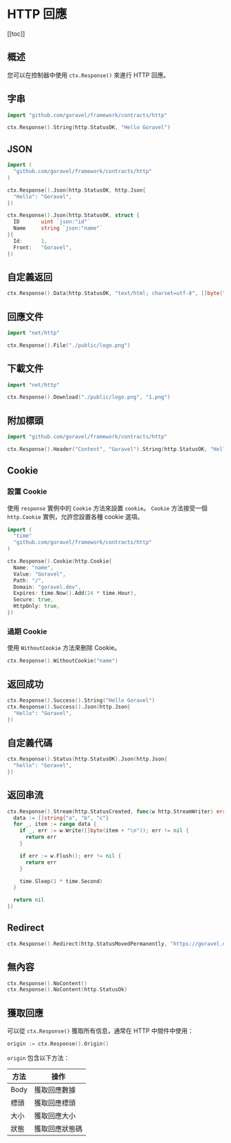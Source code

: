 # HTTP 回應

[[toc]]

## 概述

您可以在控制器中使用 `ctx.Response()` 來進行 HTTP 回應。

## 字串

```go
import "github.com/goravel/framework/contracts/http"

ctx.Response().String(http.StatusOK, "Hello Goravel")
```

## JSON

```go
import (
  "github.com/goravel/framework/contracts/http"
)

ctx.Response().Json(http.StatusOK, http.Json{
  "Hello": "Goravel",
})

ctx.Response().Json(http.StatusOK, struct {
  ID       uint `json:"id"`
  Name     string `json:"name"`
}{
  Id:      1,
  Front:   "Goravel",
})
```

## 自定義返回

```go
ctx.Response().Data(http.StatusOK, "text/html; charset=utf-8", []byte("<b>Goravel</b>"))
```

## 回應文件

```go
import "net/http"

ctx.Response().File("./public/logo.png")
```

## 下載文件

```go
import "net/http"

ctx.Response().Download("./public/logo.png", "1.png")
```

## 附加標頭

```go
import "github.com/goravel/framework/contracts/http"

ctx.Response().Header("Content", "Goravel").String(http.StatusOK, "Hello Goravel")
```

## Cookie

### 設置 Cookie

使用 `response` 實例中的 `Cookie` 方法來設置 `cookie`。 `Cookie` 方法接受一個 `http.Cookie` 實例，允許您設置各種 cookie 選項。

```go
import (
  "time"
  "github.com/goravel/framework/contracts/http"
)

ctx.Response().Cookie(http.Cookie{
  Name: "name",
  Value: "Goravel",
  Path: "/",
  Domain: "goravel.dev",
  Expires: time.Now().Add(24 * time.Hour),
  Secure: true,
  HttpOnly: true,
})
```

### 過期 Cookie

使用 `WithoutCookie` 方法來刪除 Cookie。

```go
ctx.Response().WithoutCookie("name")
```

## 返回成功

```go
ctx.Response().Success().String("Hello Goravel")
ctx.Response().Success().Json(http.Json{
  "Hello": "Goravel",
})
```

## 自定義代碼

```go
ctx.Response().Status(http.StatusOK).Json(http.Json{
  "hello": "Goravel",
})
```

## 返回串流

```go
ctx.Response().Stream(http.StatusCreated, func(w http.StreamWriter) error {
  data := []string{"a", "b", "c"}
  for _, item := range data {
    if _, err := w.Write([]byte(item + "\n")); err != nil {
      return err
    }

    if err := w.Flush(); err != nil {
      return err
    }

    time.Sleep(1 * time.Second)
  }

  return nil
})
```

## Redirect

```go
ctx.Response().Redirect(http.StatusMovedPermanently, "https://goravel.dev")
```

## 無內容

```go
ctx.Response().NoContent()
ctx.Response().NoContent(http.StatusOk)
```

## 獲取回應

可以從 `ctx.Response()` 獲取所有信息，通常在 HTTP 中間件中使用：

```go
origin := ctx.Response().Origin()
```

`origin` 包含以下方法：

| 方法   | 操作      |
| ---- | ------- |
| Body | 獲取回應數據  |
| 標頭   | 獲取回應標頭  |
| 大小   | 獲取回應大小  |
| 狀態   | 獲取回應狀態碼 |
